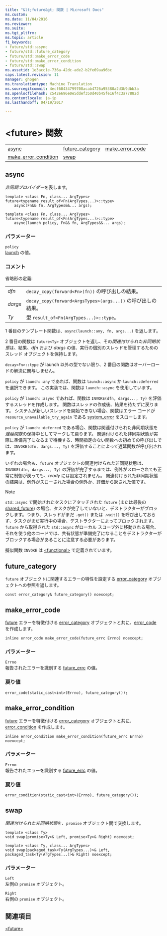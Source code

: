 ```yaml
---
title: "&lt;future&gt; 関数 | Microsoft Docs"
ms.custom: 
ms.date: 11/04/2016
ms.reviewer: 
ms.suite: 
ms.tgt_pltfrm: 
ms.topic: article
f1_keywords:
- future/std::async
- future/std::future_category
- future/std::make_error_code
- future/std::make_error_condition
- future/std::swap
ms.assetid: 1e3acc1e-736a-42dc-ade2-b2fe69aa96bc
caps.latest.revision: 11
manager: ghogen
ms.translationtype: Machine Translation
ms.sourcegitcommit: 4ecf60434799708acab4726a95380a2d3b9dbb3a
ms.openlocfilehash: c542e696e0e5ddef350d40b45fe16f4c3a77882d
ms.contentlocale: ja-jp
ms.lasthandoff: 04/19/2017

---
```

# <a name="ltfuturegt-functions"></a>&lt;future&gt; 関数
||||  
|-|-|-|  
|[async](#async)|[future_category](#future_category)|[make_error_code](#make_error_code)|  
|[make_error_condition](#make_error_condition)|[swap](#swap)|  
  
##  <a name="async"></a>  async  
 *非同期プロバイダー*を表します。  
  
```
template <class Fn, class... ArgTypes>
future<typename result_of<Fn(ArgTypes...)>::type>
    async(Fn&& fn, ArgTypes&&... args);

template <class Fn, class... ArgTypes>
future<typename result_of<Fn(ArgTypes...)>::type>
    async(launch policy, Fn&& fn, ArgTypes&&... args);
```  
  
### <a name="parameters"></a>パラメーター  
 `policy`  
 [launch](../standard-library/future-enums.md#launch) の値。  
  
### <a name="remarks"></a>コメント  
 省略形の定義:  
  
|||  
|-|-|  
|*dfn*|`decay_copy(forward<Fn>(fn))` の呼び出しの結果。|  
|*dargs*|`decay_copy(forward<ArgsTypes>(args...))` の呼び出しの結果。|  
|*Ty*|型 `result_of<Fn(ArgTypes...)>::type`。|  
  
 1 番目のテンプレート関数は、`async(launch::any, fn, args...)` を返します。  
  
 2 番目の関数は `future<Ty>` オブジェクトを返し、その*関連付けられた非同期状態*は、結果、*dfn* および *dargs* の値、実行の個別のスレッドを管理するためのスレッド オブジェクトを保持します。  
  
 `decay<Fn>::type` が launch 以外の型でない限り、2 番目の関数はオーバーロードの解決に関与しません。  
  
 `policy` が `launch::any` であれば、関数は `launch::async` か `launch::deferred` を選択できます。 この実装では、関数は `launch::async` を使用しています。  
  
 `policy` が `launch::async` であれば、関数は `INVOKE(dfn, dargs..., Ty)` を評価するスレッドを作成します。 関数はスレッドの作成後、結果を待たずに戻ります。 システムが新しいスレッドを開始できない場合、関数はエラー コードが `resource_unavailable_try_again` である [system_error](../standard-library/system-error-class.md) をスローします。  
  
 `policy` が `launch::deferred` である場合、関数は関連付けられた非同期状態を*遅延関数*の保持中としてマークして戻ります。 関連付けられた非同期状態が実際に準備完了になるまで待機する、時間指定のない関数への初めての呼び出しでは、`INVOKE(dfn, dargs..., Ty)` を評価することによって遅延関数が呼び出されます。  
  
 いずれの場合も、`future` オブジェクトの関連付けられた非同期状態は、`INVOKE(dfn, dargs..., Ty)` の評価が完了するまでは、例外がスローされても正常に制御が戻っても、*ready* には設定されません。 関連付けられた非同期状態の結果は、例外がスローされた場合の例外か、評価から返された値です。  
  
> [!NOTE]
>  `std::async` で開始されたタスクにアタッチされた `future` (または最後の [shared_future](../standard-library/shared-future-class.md)) の場合、タスクが完了していないと、デストラクターがブロックします。つまり、スレッドがまだ `.get()` または `.wait()` を呼び出しておらず、タスクがまだ実行中の場合、デストラクターによってブロックされます。 `future` から取得された `std::async` がローカル スコープ外に移動される場合、それを使う他のコードでは、共有状態が準備完了になることをデストラクターがブロックする場合があることに注意する必要があります。  
  
 擬似関数 `INVOKE` は [\<functional>](../standard-library/functional.md) で定義されています。  
  
##  <a name="future_category"></a>  future_category  
 `future` オブジェクトに関連するエラーの特性を設定する [error_category](../standard-library/error-category-class.md) オブジェクトへの参照を返します。  
  
```
const error_category& future_category() noexcept;
```  
  
##  <a name="make_error_code"></a>  make_error_code  
 [future](../standard-library/future-class.md) エラーを特徴付ける [error_category](../standard-library/error-category-class.md) オブジェクトと共に、[error_code](../standard-library/error-code-class.md) を作成します。  
  
```
inline error_code make_error_code(future_errc Errno) noexcept;
```  
  
### <a name="parameters"></a>パラメーター  
 `Errno`  
 報告されたエラーを識別する [future_errc](../standard-library/future-enums.md#future_errc) の値。  
  
### <a name="return-value"></a>戻り値  
 `error_code(static_cast<int>(Errno), future_category());`  
  
##  <a name="make_error_condition"></a>  make_error_condition  
 [future](../standard-library/future-class.md) エラーを特徴付ける [error_category](../standard-library/error-category-class.md) オブジェクトと共に、[error_condition](../standard-library/error-condition-class.md) を作成します。  
  
```
inline error_condition make_error_condition(future_errc Errno) noexcept;
```  
  
### <a name="parameters"></a>パラメーター  
 `Errno`  
 報告されたエラーを識別する [future_errc](../standard-library/future-enums.md#future_errc) の値。  
  
### <a name="return-value"></a>戻り値  
 `error_condition(static_cast<int>(Errno), future_category());`  
  
##  <a name="swap"></a>  swap  
 *関連付けられた非同期状態*を、`promise` オブジェクト間で交換します。  
  
```
template <class Ty>
void swap(promise<Ty>& Left, promise<Ty>& Right) noexcept;

template <class Ty, class... ArgTypes>
void swap(packaged_task<Ty(ArgTypes...)>& Left, packaged_task<Ty(ArgTypes...)>& Right) noexcept;
```  
  
### <a name="parameters"></a>パラメーター  
 `Left`  
 左側の `promise` オブジェクト。  
  
 `Right`  
 右側の `promise` オブジェクト。  
  
## <a name="see-also"></a>関連項目  
 [\<future>](../standard-library/future.md)




